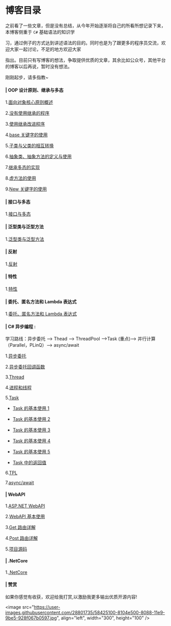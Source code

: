 # 博客目录

之前看了一些文章，但是没有总结，从今年开始逐渐将自己的所看所想记录下来，本博客侧重于 `C#` 基础语法的知识学

习，通过例子的方式达到讲述语法的目的。同时也是为了跟更多的程序员交流，欢迎大家一起讨论，不足的地方欢迎大家

指出。目前只有写博客的想法，争取提供优质的文章，其余比如公众号，其他平台的博客以后再说，暂时没有想法。

刚刚起步，请多指教~

#### | OOP 设计原则、继承与多态

1.[面向对象核心原则概述](https://github.com/Damon-Salvatore/CSharp-Learning/blob/master/OOP_Principles/Principle.md)

2.[没有使用继承的程序](https://github.com/Damon-Salvatore/CSharp-Learning/blob/master/OOP_Principles/NoInherit.md)

3.[使用继承改进程序](https://github.com/Damon-Salvatore/CSharp-Learning/blob/master/OOP_Principles/Inherit.md)

4.[base 关键字的使用](https://github.com/Damon-Salvatore/CSharp-Learning/blob/master/OOP_Principles/BaseKeyword.md)

5.[子类与父类的相互转换](https://github.com/Damon-Salvatore/CSharp-Learning/blob/master/OOP_Principles/ChildClassAndSuperClass.md)

6.[抽象类、抽象方法的定义与使用](https://github.com/Damon-Salvatore/CSharp-Learning/blob/master/OOP_Principles/AbstractClassAndMethod.md)

7.[继承多态的实现](https://github.com/Damon-Salvatore/CSharp-Learning/blob/master/OOP_Principles/InheritancePolymorphism.md)

8.[虚方法的使用](https://github.com/Damon-Salvatore/CSharp-Learning/blob/master/OOP_Principles/VirtualMethod.md)

9.[New 关键字的使用](https://github.com/Damon-Salvatore/CSharp-Learning/blob/master/OOP_Principles/UseNewKeyword.md)

#### | 接口与多态

1.[接口与多态](https://github.com/Damon-Salvatore/CSharp-Learning/blob/master/InterfaceAndPolymorphism/demo.md)

#### | 泛型类与泛型方法

1.[泛型类与泛型方法](https://github.com/Damon-Salvatore/CSharp-Learning/tree/master/GenericClassAndMethod/demo.md)

#### | 反射

1.[反射](https://github.com/Damon-Salvatore/CSharp-Learning/blob/master/Reflect/demo.md)

#### | 特性

1.[特性](https://github.com/Damon-Salvatore/CSharp-Learning/blob/master/Attribute/demo.md)

#### | 委托、匿名方法和 Lambda 表达式

1.[委托、匿名方法和 Lambda 表达式](https://github.com/Damon-Salvatore/CSharp-Learning/blob/master/Delegate/demo.md)

#### | C# 异步编程 :

学习路线：异步委托 --> Thead --> ThreadPool -->Task (重点)--> 并行计算（Parallel，PLinQ）--> async/await

1.[异步委托](https://github.com/Damon-Salvatore/CSharp-Learning/blob/master/AsynProgramming/AsyncDelegate.md)

2.[异步委托回调函数](https://github.com/Damon-Salvatore/CSharp-Learning/blob/master/AsynProgramming/AsyncCallback.md)

3.[Thread](https://github.com/Damon-Salvatore/CSharp-Learning/blob/master/AsynProgramming/Thread.md)

4.[进程和线程](https://github.com/Damon-Salvatore/CSharp-Learning/blob/master/AsynProgramming/ThreadTest.md)

5.[Task](https://github.com/Damon-Salvatore/CSharp-Learning/tree/master/AsynProgramming/Task/demo.md)

- [Task 的基本使用 1](https://github.com/Damon-Salvatore/CSharp-Learning/blob/master/AsynProgramming/Task/Task.md)

- [Task 的基本使用 2](https://github.com/Damon-Salvatore/CSharp-Learning/blob/master/AsynProgramming/Task/Task2.md)

- [Task 的基本使用 3](https://github.com/Damon-Salvatore/CSharp-Learning/blob/master/AsynProgramming/Task/Task3.md)

- [Task 的基本使用 4](https://github.com/Damon-Salvatore/CSharp-Learning/blob/master/AsynProgramming/Task/Task4.md)

- [Task 的基本使用 5](https://github.com/Damon-Salvatore/CSharp-Learning/blob/master/AsynProgramming/Task/Task5.md)

- [Task 中的返回值](https://github.com/Damon-Salvatore/CSharp-Learning/blob/master/AsynProgramming/Task/Task6.md)

6.[TPL](https://github.com/Damon-Salvatore/CSharp-Learning/blob/master/AsynProgramming/Parallel.md)

7.[async/await](https://github.com/Damon-Salvatore/CSharp-Learning/blob/master/AsynProgramming/AsyncAndAwait.md)

#### | WebAPI

1.[ASP.NET WebAPI](https://github.com/Damon-Salvatore/CSharp-Learning/blob/master/WebApi/Demo/basic.md)

2.[WebAPI 基本使用](https://github.com/Damon-Salvatore/CSharp-Learning/blob/master/WebApi/Demo/demo1.md)

3.[Get 路由详解](https://github.com/Damon-Salvatore/CSharp-Learning/blob/master/WebApi/Demo/get.md)

4.[Post 路由详解](https://github.com/Damon-Salvatore/CSharp-Learning/blob/master/WebApi/Demo/post.md)

5.[项目源码](https://github.com/Damon-Salvatore/CSharp-Learning/blob/master/WebApi/Demo/source.md)

#### | .NetCore

1.[.NetCore](https://github.com/Damon-Salvatore/CSharp-Learning/tree/master/NetCore)

#### | 赞赏

如果你感觉有收获，欢迎给我打赏,以激励我更多输出优质开源内容!

 <image src="https://user-images.githubusercontent.com/28801735/58425100-8104e500-8088-11e9-9be5-928f067b0597.jpg", align="left", width="300", height="100" />

